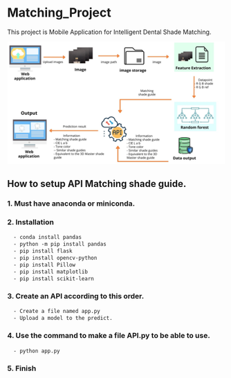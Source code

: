 # Matching_Project

This project is Mobile Application for Intelligent Dental Shade Matching.


![pic](Flowchart.jpg)  

## How to setup API Matching shade guide. 

### 1. Must have anaconda or miniconda.
### 2. Installation 
      - conda install pandas
      - python -m pip install pandas
      - pip install flask
      - pip install opencv-python
      - pip install Pillow
      - pip install matplotlib
      - pip install scikit-learn
### 3. Create an API according to this order.
      - Create a file named app.py 
      - Upload a model to the predict.
### 4. Use the command to make a file API.py to be able to use.
      - python app.py
### 5. Finish
